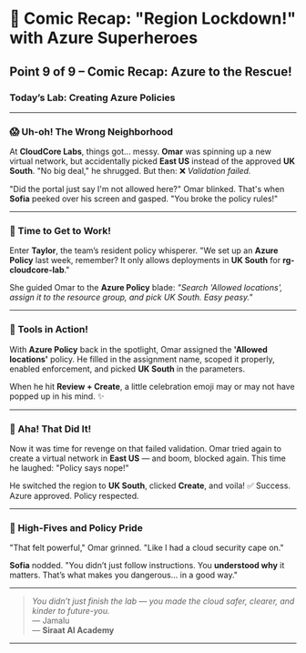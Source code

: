 # 🎉 Comic Recap: "Region Lockdown!" with Azure Superheroes

## Point 9 of 9 – Comic Recap: Azure to the Rescue!

### Today’s Lab: Creating Azure Policies

---

### 😱 Uh-oh! The Wrong Neighborhood

At **CloudCore Labs**, things got... messy. **Omar** was spinning up a new virtual network, but accidentally picked **East US** instead of the approved **UK South**. "No big deal," he shrugged. But then: ❌ *Validation failed.*

"Did the portal just say I'm not allowed here?" Omar blinked. That's when **Sofia** peeked over his screen and gasped. "You broke the policy rules!"

---

### 🚀 Time to Get to Work!

Enter **Taylor**, the team’s resident policy whisperer. "We set up an **Azure Policy** last week, remember? It only allows deployments in **UK South** for **rg-cloudcore-lab**."

She guided Omar to the **Azure Policy** blade: *"Search 'Allowed locations', assign it to the resource group, and pick UK South. Easy peasy."*

---

### 🤖 Tools in Action!

With **Azure Policy** back in the spotlight, Omar assigned the **'Allowed locations'** policy. He filled in the assignment name, scoped it properly, enabled enforcement, and picked **UK South** in the parameters.

When he hit **Review + Create**, a little celebration emoji may or may not have popped up in his mind. ✨

---

### 🤯 Aha! That Did It!

Now it was time for revenge on that failed validation. Omar tried again to create a virtual network in **East US** — and boom, blocked again. This time he laughed: "Policy says nope!"

He switched the region to **UK South**, clicked **Create**, and voila! ✅ Success. Azure approved. Policy respected.

---

### 🎉 High-Fives and Policy Pride

"That felt powerful," Omar grinned. "Like I had a cloud security cape on."

**Sofia** nodded. "You didn’t just follow instructions. You **understood why** it matters. That’s what makes you dangerous... in a good way."

---

> *You didn’t just finish the lab — you made the cloud safer, clearer, and kinder to future-you.*  
> — Jamalu  
> — **Siraat AI Academy**

---

